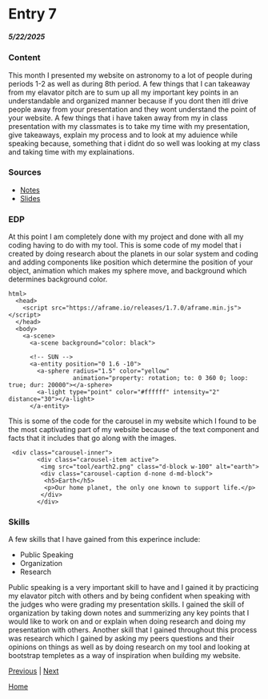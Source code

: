 # Entry 7
##### 5/22/2025

### Content
This month I presented my website on astronomy to a lot of people during periods 1-2 as well as during 8th period. A few things that I can takeaway from my elavator pitch are to sum up all my important key points in an understandable and organized manner because if you dont then itll drive people away from your presentation and they wont understand the point of your website. A few things that i have taken away from my in class presentation with my classmates is to take my time with my presentation, give takeaways, explain my process and to look at my aduience while speaking because, something that i didnt do so well was looking at my class and taking time with my explainations.

### Sources
* [Notes](https://docs.google.com/document/d/1XJT8S4hfZrOqRuJE77YyxdEcT-xpe8Qa5nfXv4lj0fY/edit?tab=t.0)
* [Slides](https://docs.google.com/presentation/d/1Eu_DoB1AtDPFwreffgCnQiWNX0naKR0-EA5ZpFzbfHo/edit?slide=id.p#slide=id.p)

### EDP
At this point I am completely done with my project and done with all my coding having to do with my tool. 
This is some code of my model that i created by doing research about the planets in our solar system and coding and adding components like position which determine the position of your object, animation which makes my sphere move, and background which determines background color.
``` dash
html>
  <head>
    <script src="https://aframe.io/releases/1.7.0/aframe.min.js"></script>
  </head>
  <body>
    <a-scene>
      <a-scene background="color: black">

      <!-- SUN -->
      <a-entity position="0 1.6 -10">
        <a-sphere radius="1.5" color="yellow"
                  animation="property: rotation; to: 0 360 0; loop: true; dur: 20000"></a-sphere>
        <a-light type="point" color="#ffffff" intensity="2" distance="30"></a-light>
      </a-entity>

```
This is some of the code for the carousel in my website which I found to be the most captivating part of my website because of the text component and facts that it includes that go along with the images.
```dash
 <div class="carousel-inner">
        <div class="carousel-item active">
         <img src="tool/earth2.png" class="d-block w-100" alt="earth">
         <div class="carousel-caption d-none d-md-block">
          <h5>Earth</h5>
          <p>Our home planet, the only one known to support life.</p>
         </div>
        </div>
```

### Skills
A few skills that I have gained from this experince include:
* Public Speaking
* Organization
* Research
  
Public speaking is a very important skill to have and I gained it by practicing my elavator pitch with others and by being confident when speaking with the judges who were grading my presentation skills.
I gained the skill of organization by taking down notes and summerizing any key points that I would like to work on and or explain when doing research and doing my presentation with others.
Another skill that I gained throughout this process was research which I gained by asking my peers questions and their opinions on things as well as by doing research on my tool and looking at bootstrap templetes as a way of inspiration when building my website.


[Previous](entry06.md) | [Next](entry08.md)

[Home](../README.md)
